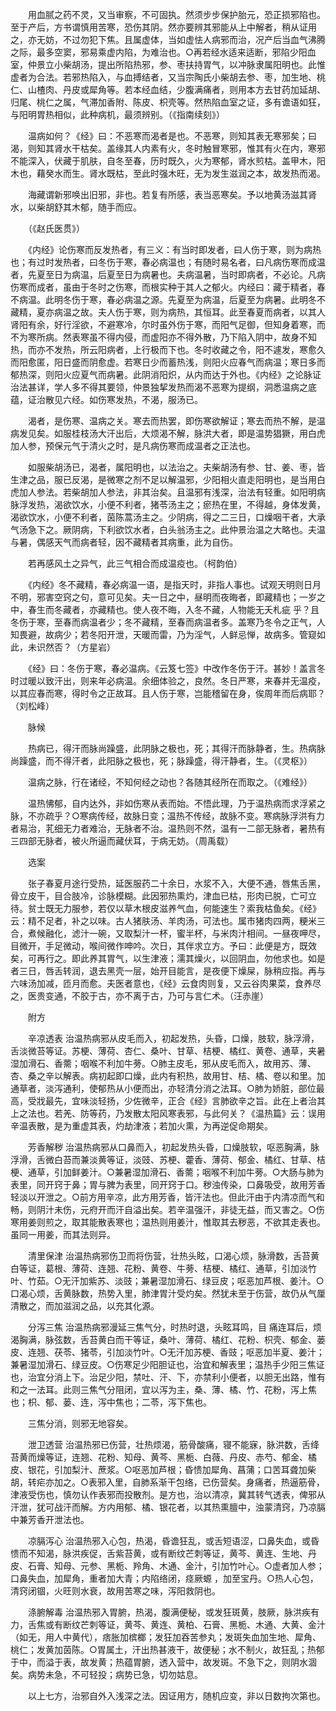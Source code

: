 <!-- { "loadSidebar": true } -->
　　用血腻之药不灵，又当审察，不可固执。然须步步保护胎元，恐正损邪陷也。至于产后，方书谓慎用苦寒，恐伤其阴。然亦要辨其邪能从上中解者，稍从证用之，亦无妨，不过勿犯下焦。且属虚体，当如虚怯人病邪而治，况产后当血气沸腾之际，最多空窦，邪易乘虚内陷，为难治也。○再若经水适来适断，邪陷少阳血室，仲景立小柴胡汤，提出所陷热邪，参、枣扶持胃气，以冲脉隶属阳明也。此惟虚者为合法。若邪热陷入，与血搏结者，又当宗陶氏小柴胡去参、枣，加生地、桃仁、山楂肉、丹皮或犀角等。若本经血结，少腹满痛者，则用本方去甘药加延胡、归尾、桃仁之属，气滞加香附、陈皮、枳壳等。然热陷血室之证，多有谵语如狂，与阳明胃热相似，此种病机，最须辨别。（《指南续刻》）

　　温病如何？《经》曰：不恶寒而渴者是也。不恶寒，则知其表无寒邪矣；曰渴，则知其肾水干枯矣。盖缘其人内素有火，冬时触冒寒邪，惟其有火在内，寒邪不能深入，伏藏于肌肤，自冬至春，历时既久，火为寒郁，肾水煎枯。盖甲木，阳木也，藉癸水而生。肾水既枯，至此时强木旺，无为发生滋润之本，故发热而渴。

　　海藏谓新邪唤出旧邪，非也。若复有所感，表当恶寒矣。予以地黄汤滋其肾水，以柴胡舒其木郁，随手而应。

　　（《赵氏医贯》）

　　《内经》论伤寒而反发热者，有三义：有当时即发者，曰人伤于寒，则为病热也；有过时发热者，曰冬伤于寒，春必病温也；有随时易名者，曰凡病伤寒而成温者，先夏至日为病温，后夏至日为病暑也。夫病温暑，当时即病者，不必论。凡病伤寒而成者，虽由于冬时之伤寒，而根实种于其人之郁火。内经曰：藏于精者，春不病温。此明冬伤于寒，春必病温之源。先夏至为病温，后夏至为病暑。此明冬不藏精，夏亦病温之故。夫人伤于寒，则为病热，其恒耳。此至春夏而病者，以其人肾阳有余，好行淫欲，不避寒冷，尔时虽外伤于寒，而阳气足御，但知身着寒，而不为寒所病。然表寒虽不得内侵，而虚阳亦不得外散，乃下陷入阴中，故身不知热，而亦不发热，所云阳病者，上行极而下也。冬时收藏之令，阳不遽发，寒愈久而阳愈匿，阳日盛而阴愈虚。若寒日少而蓄热浅，则阳火应春气而病温；寒日多而郁热深，则阳火应夏气而病暑。此阴消阳炽，从内而达于外也。《内经》之论脉证治法甚详，学人多不得其要领，仲景独挈发热而渴不恶寒为提纲，洞悉温病之底蕴，证治散见六经。如伤寒发热，不渴，服汤已。

　　渴者，是伤寒、温病之关。寒去而热罢，即伤寒欲解证；寒去而热不解，是温病发见矣。如服桂枝汤大汗出后，大烦渴不解，脉洪大者，即是温势猖獗，用白虎加人参，预保元气于清火之时，是凡病伤寒而成温者之正法也。

　　如服柴胡汤已，渴者，属阳明也，以法治之。夫柴胡汤有参、甘、姜、枣，皆生津之品，服已反渴，是微寒之剂不足以解温邪，少阳相火直走阳明也，是当用白虎加人参法。若柴胡加人参法，非其治矣。且温邪有浅深，治法有轻重。如阳明病脉浮发热，渴欲饮水，小便不利者，猪苓汤主之；瘀热在里，不得越，身体发黄，渴欲饮水，小便不利者，茵陈蒿汤主之。少阴病，得之二三日，口燥咽干者，大承气汤急下之。厥阴病，下利欲饮水者，白头翁汤主之。此仲景治温之大略也。夫温与暑，偶感天气而病者轻，因不藏精者其病重，此为自伤。

　　若再感风土之异气，此三气相合而成温疫也。（柯韵伯）

　　《内经》冬不藏精，春必病温一语，是指天时，非指人事也。试观天明则日月不明，邪害空窍之句，意可见矣。夫一日之中，昼明而夜晦者，即藏精也；一岁之中，春生而冬藏者，亦藏精也。使人夜不晦，入冬不藏，人物能无夭札疵 乎？且冬伤于寒，至春而病温者少；冬不藏精，至春而病温者多。盖寒乃冬令之正气，人知畏避，故病少；若冬阳开泄，天暖而雷，乃为淫气，人鲜忌惮，故病多。管窥如此，未识然否？（方星岩）

　　《经》曰：冬伤于寒，春必温病。《云笈七签》中改作冬伤于汗。甚妙！盖言冬时过暖以致汗出，则来年必病温。余细体验之，良然。冬日严寒，来春并无温疫，以其应春而寒，得时令之正故耳。且人伤于寒，岂能稽留在身，俟周年而后病耶？（刘松峰）

　　脉候

　　热病已，得汗而脉尚躁盛，此阴脉之极也，死；其得汗而脉静者，生。热病脉尚躁盛，而不得汗者，此阳脉之极也，死；脉躁盛，得汗静者，生。（《灵枢》）

　　温病之脉，行在诸经，不知何经之动也？各随其经所在而取之。（《难经》）

　　温热怫郁，自内达外，非如伤寒从表而始。不悟此理，乃于温热病而求浮紧之脉，不亦疏乎？○寒病传经，故脉日变；温热不传经，故脉不变。寒病脉浮洪有力者易治，芤细无力者难治，无脉者不治。温热则不然，温有一二部无脉者，暑热有三四部无脉者，被火所逼而藏伏耳，于病无妨。（周禹载）

　　选案

　　张子春夏月途行受热，延医服药二十余日，水浆不入，大便不通，唇焦舌黑，骨立皮干，目合肢冷，诊脉模糊。此因邪热熏灼，津血已枯，形肉已脱，亡可立待。贫士既无力服参，若仅以草木根皮滋养气血，何能速生？索我枯鱼矣。《经》云：精不足者，补之以味。古人猪肤汤、羊肉汤，可法也。属市猪肉四两，粳米三合，煮候融化，滤汁一碗，又取梨汁一杯，蜜半杯，与米肉汁相间。一昼夜呷尽，目微开，手足微动，喉间微作呻吟。次日，其伴求立方。予曰：此便是方，既效矣，可再行之。即此养其胃气，以生津液；濡其燥火，以回阴血，勿他求也。如是者三日，唇舌转润，退去黑壳一层，始开目能言，是夜便下燥屎，脉稍应指。再与六味汤加减，匝月而愈。夫医者意也，《经》云食肉则复，又云谷肉果菜，食养尽之，医贵变通，不胶于古，亦不离于古，乃可与言仁术。（汪赤崖）

　　附方

　　辛凉透表 治温热病邪从皮毛而入，初起发热，头昏，口燥，肢软，脉浮滑，舌淡微苔等证。苏梗、薄荷、杏仁、桑叶、甘草、桔梗、橘红、黄卷、通草，夹暑湿加滑石、香薷；咽喉不利加牛蒡。○肺主皮毛，邪从皮毛而入，故用苏、薄、杏、桑之辛以解表。病初起即口燥，此内有积热，故用甘、桔、橘、卷以和里。加通草者，淡泻通利，使郁热从小便而出，亦轻清分消之法耳。○肺为娇脏，部位最高，受戕最先，宜味淡轻扬，少佐微辛，正合《经》言肺欲辛之旨。此在上者治其上之法也。若羌、防等药，乃发散太阳风寒表邪，与此何关？《温热篇》云：误用辛温表散，是为重虚其表，灼劫津液；若加火熏，为再逆促命期矣。

　　芳香解秽 治温热病邪从口鼻而入，初起发热头昏，口燥肢软，呕恶胸满，脉浮滑，舌微白苔而兼淡黄等证，淡豉、苏梗、藿香、薄荷、郁金、橘红、甘草、桔梗、通草，引加鲜姜汁。○兼暑湿加滑石、香薷；咽喉不利加牛蒡。○大肠与肺为表里，同开窍于鼻；胃与脾为表里，同开窍于口。秽浊传染，口鼻吸受，故用芳香轻淡以开泄之。○前方用辛凉，此方用芳香，皆汗法也。但此汗由于内清凉而气和畅，则阴汁未伤，元府开而汗自溢出矣。若辛温强汗，非徒无益，而又害之。○伤寒用姜则煎之，取其能散表寒也；温热则用姜汁，惟取其去秽恶，不欲其走表也。虽同一用姜，而其法则异。

　　清里保津 治温热病邪伤卫而将伤营，壮热头眩，口渴心烦，脉滑数，舌苔黄白等证，葛根、薄荷、连翘、花粉、黄卷、牛蒡、桔梗、橘红、通草，引加淡竹叶、竹茹。○无汗加紫苏、淡豉；兼暑湿加滑石、绿豆皮；呕恶加芦根、姜汁。○口渴心烦，舌黄脉数，热势入里，肺津胃汁受灼矣。然犹未至于伤营，故仍从气厘清散之，而加滋润之品，以充其化源。

　　分泻三焦 治温热病邪漫延三焦气分，时热时退，头眩耳鸣，目 痛连耳后，烦渴胸满，脉弦数，舌苔黄白而干等证，桑叶、薄荷、橘红、花粉、枳壳、郁金、蒌皮、连翘、茯苓、猪苓，引加淡竹叶。○无汗加苏梗、香豉；呕恶加半夏、姜汁；兼暑湿加滑石、绿豆皮。○伤寒足少阳胆证也，治宜和解表里；温热手少阳三焦证也，治宜分消上下。治足少阳，禁吐、汗、下，亦禁利小便者，以胆无出路，惟有和之一法耳。此则三焦气分阻闭，宜以泻为主，桑、薄、橘、竹、花粉，泻上焦也；枳、郁、蒌、连，泻中焦也；二苓，泻下焦也。

　　三焦分消，则邪无地容矣。

　　泄卫透营 治温热邪已伤营，壮热烦渴，筋骨酸痛，寝不能寐，脉洪数，舌绛苔黄而燥等证，连翘、花粉、知母、黄芩、黑栀、白薇、丹皮、赤芍、郁金、橘皮、银花，引加梨汁、蔗浆。○呕恶加芦根；昏愦加犀角、菖蒲；口苦耳聋加柴胡，转疟亦加之。○表邪入里，自肺系渐干包络，已伤营矣。身痛者，热逼筋骨，津液受伤也，慎勿认作表邪而投散剂。是方也，治以清凉，冀其转气透表，俾邪从汗泄，犹可战汗而解。方内用郁、橘、银花者，以其热熏膻中，浊蒙清窍，乃凉膈中兼芳香开泄法也。

　　凉膈泻心 治温热邪入心包，热渴，昏谵狂乱，或舌短语涩，口鼻失血，或昏愦而不知渴，脉洪疾促，舌紫苔黄，或有断纹芒刺等证，黄芩、黄连、生地、丹皮、石膏、知母、元参、黑栀、羚角、木通、金汁，引加竹叶心。○虚者加人参；口鼻失血，加犀角，重者加大青；内陷络闭，痉厥螈 ，加至宝丹。○热人心包，清窍闭锢，火旺则水衰，故用苦寒之味，泻阳救阴也。

　　涤腑解毒 治温热邪入胃腑，热渴，腹满便秘，或发狂斑黄，肢厥，脉洪疾有力，舌焦或有断纹芒刺等证，黄芩、黄连、黄柏、石膏、黑栀、木通、大黄、金汁（如无，用人中黄代），痞胀加槟榔；发狂加吞苦参丸；发斑失血加生地、犀角、桃仁；发黄加茵陈。○胃属土，汗出热甚液干，故便秘；水不制火，故狂乱；热郁于中，而溢于表，故发黄；热蕴胃腑，透入营中，故发斑。不急下之，则阴水涸矣。病势未急，不可轻投；病势已急，切勿姑息。

　　以上七方，治邪自外入浅深之法。因证用方，随机应变，非以日数拘次第也。

